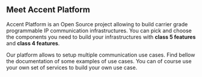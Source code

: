 ## Meet Accent Platform

Accent Platform is an Open Source project allowing to build carrier grade programmable IP communication infrastructures. You can pick and choose the components you need to build your infrastructures with **class 5 features** and **class 4 features**.

Our platform allows to setup multiple communication use cases. Find
bellow the documentation of some examples of use cases. You can of
course use your own set of services to build your own use case.
